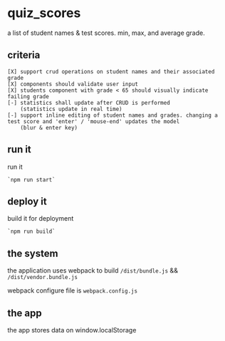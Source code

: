 # quiz_scores
a list of student names &amp; test scores. min, max, and average grade.

## criteria

    [X] support crud operations on student names and their associated grade
    [X] components should validate user input
    [X] students component with grade < 65 should visually indicate failing grade
    [-] statistics shall update after CRUD is performed
        (statistics update in real time)
    [-] support inline editing of student names and grades. changing a test score and 'enter' / 'mouse-end' updates the model
        (blur & enter key)

## run it
run it

    `npm run start`

## deploy it
build it for deployment

    `npm run build`

## the system

the application uses webpack to build `/dist/bundle.js` && `/dist/vendor.bundle.js`

webpack configure file is `webpack.config.js`

## the app

the app stores data on window.localStorage
